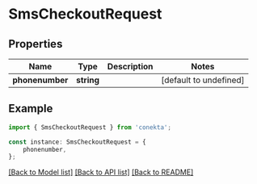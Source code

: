 # SmsCheckoutRequest


## Properties

Name | Type | Description | Notes
------------ | ------------- | ------------- | -------------
**phonenumber** | **string** |  | [default to undefined]

## Example

```typescript
import { SmsCheckoutRequest } from 'conekta';

const instance: SmsCheckoutRequest = {
    phonenumber,
};
```

[[Back to Model list]](../README.md#documentation-for-models) [[Back to API list]](../README.md#documentation-for-api-endpoints) [[Back to README]](../README.md)
